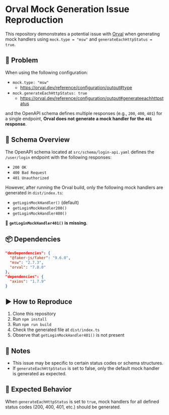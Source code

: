 # Orval Mock Generation Issue Reproduction

This repository demonstrates a potential issue with [Orval](https://orval.dev/) when generating mock handlers using `mock.type = "msw"` and `generateEachHttpStatus = true`.

## 🐛 Problem

When using the following configuration:

- `mock.type: "msw"`
    - https://orval.dev/reference/configuration/output#type
- `mock.generateEachHttpStatus: true`
    - https://orval.dev/reference/configuration/output#generateeachhttpstatus

and the OpenAPI schema defines multiple responses (e.g., `200`, `400`, `401`) for a single endpoint, **Orval does not generate a mock handler for the `401` response**.

## 📁 Schema Overview

The OpenAPI schema located at `src/schema/login-api.yaml` defines the `/user/login` endpoint with the following responses:

- `200 OK`
- `400 Bad Request`
- `401 Unauthorized`

However, after running the Orval build, only the following mock handlers are generated in `dist/index.ts`:

- `getLoginMockHandler()` (default)
- `getLoginMockHandler200()`
- `getLoginMockHandler400()`

🚫 **`getLoginMockHandler401()` is missing.**

## 📦 Dependencies

```json
"devDependencies": {
  "@faker-js/faker": "9.6.0",
  "msw": "2.7.3",
  "orval": "7.8.0"
},
"dependencies": {
  "axios": "1.7.9"
}
```

## ▶️ How to Reproduce

1. Clone this repository
2. Run `npm install`
3. Run `npm run build`
4. Check the generated file at `dist/index.ts`
5. Observe that `getLoginMockHandler401()` is not present

## 📝 Notes

* This issue may be specific to certain status codes or schema structures.
* If `generateEachHttpStatus` is set to false, only the default mock handler is generated as expected.

## 💬 Expected Behavior

When `generateEachHttpStatus` is set to `true`, mock handlers for all defined status codes (200, 400, 401, etc.) should be generated.